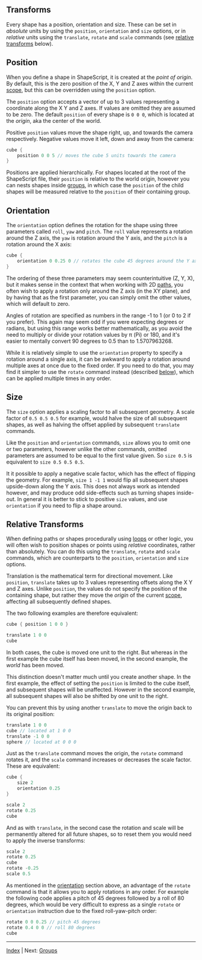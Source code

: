 Transforms
---

Every shape has a position, orientation and size. These can be set in *absolute* units by using the `position`, `orientation` and `size` options, or in *relative* units using the `translate`, `rotate` and `scale` commands (see [relative transforms](#relative-transforms) below).

## Position

When you define a shape in ShapeScript, it is created at the *point of origin*. By default, this is the zero position of the X, Y and Z axes within the current [scope](scope.md), but this can be overridden using the `position` option.

The `position` option accepts a vector of up to 3 values representing a coordinate along the X Y and Z axes. If values are omitted they are assumed to be zero. The default `position` of every shape is `0 0 0`, which is located at the *origin*, aka the center of the world.

Positive `position` values move the shape right, up, and towards the camera respectively. Negative values move it left, down and away from the camera:

```swift
cube {
    position 0 0 5 // moves the cube 5 units towards the camera
}
```

Positions are applied hierarchically. For shapes located at the root of the ShapeScript file, their `position` is relative to the world origin, however you can nests shapes inside [groups](groups.md), in which case the `position` of the child shapes will be measured relative to the `position` of their containing group.

## Orientation

The `orientation` option defines the rotation for the shape using three parameters called `roll`, `yaw` and `pitch`.  The `roll` value represents a rotation around the Z axis, the `yaw` is rotation around the Y axis, and the `pitch` is a rotation around the X axis:

```swift
cube {
    orientation 0 0.25 0 // rotates the cube 45 degrees around the Y axis
}
```

The ordering of these three parameters may seem counterintuitive (Z, Y, X), but it makes sense in the context that when working with 2D [paths](paths.md), you often wish to apply a rotation only around the Z axis (in the XY plane), and by having that as the first parameter, you can simply omit the other values, which will default to zero.

Angles of rotation are specified as numbers in the range -1 to 1 (or 0 to 2 if you prefer). This again may seem odd if you were expecting degrees or radians, but using this range works better mathematically, as you avoid the need to multiply or divide your rotation values by π (Pi) or 180, and it's easier to mentally convert 90 degrees to 0.5 than to 1.5707963268.

While it is relatively simple to use the `orientation` property to specify a rotation around a single axis, it can be awkward to apply a rotation around multiple axes at once due to the fixed order. If you need to do that, you may find it simpler to use the `rotate` command instead (described [below](#relative-transforms)), which can be applied multiple times in any order.

## Size

The `size` option applies a scaling factor to all subsequent geometry. A scale factor of `0.5 0.5 0.5` for example, would halve the size of all subsequent shapes, as well as halving the offset applied by subsequent `translate` commands.

Like the `position` and `orientation` commands, `size` allows you to omit one or two parameters, however unlike the other commands, omitted parameters are assumed to be equal to the first value given. So `size 0.5` is equivalent to `size 0.5 0.5 0.5`.

It it possible to apply a negative scale factor, which has the effect of flipping the geometry. For example, `size 1 -1 1` would flip all subsequent shapes upside-down along the Y axis. This does not always work as intended however, and may produce odd side-effects such as turning shapes inside-out. In general it is better to stick to positive `size` values, and use `orientation` if you need to flip a shape around.

## Relative Transforms

When defining paths or shapes procedurally using [loops](loops.md) or other logic, you will often wish to position shapes or points using *relative* coordinates, rather than absolutely. You can do this using the `translate`, `rotate` and `scale` commands, which are counterparts to the `position`, `orientation` and `size` options.

Translation is the mathematical term for directional movement. Like `position`,  `translate`  takes up to 3 values representing offsets along the X Y and Z axes. Unlike `position`, the values do not specify the position of the containing shape, but rather they move the *origin* of the current [scope](scope.md), affecting all subsequently defined shapes.

The two following examples are therefore equivalent:

```swift
cube { position 1 0 0 }
```

```swift
translate 1 0 0
cube
```

In both cases, the cube is moved one unit to the right. But whereas in the first example the cube itself has been moved, in the second example, the *world* has been moved.

This distinction doesn't matter much until you create another shape. In the first example, the effect of setting the `position` is limited to the cube itself, and subsequent shapes will be unaffected. However in the second example, all subsequent shapes will also be shifted by one unit to the right.

You can prevent this by using another `translate` to move the origin back to its original position:

```swift
translate 1 0 0
cube // located at 1 0 0
translate -1 0 0
sphere // located at 0 0 0
```

Just as the `translate` command moves the origin, the `rotate` command rotates it, and the `scale` command increases or decreases the scale factor. These are equivalent:

```swift
cube {
    size 2
    orientation 0.25
}
```

```swift
scale 2
rotate 0.25
cube
```

And as with `translate`, in the second case the rotation and scale will be permanently altered for all future shapes, so to reset them you would need to apply the inverse transforms:

```swift
scale 2
rotate 0.25
cube
rotate -0.25
scale 0.5
```

As mentioned in the [orientation](#orientation) section above, an advantage of the `rotate` command is that it allows you to apply rotations in any order. For example the following code applies a pitch of 45 degrees followed by a roll of 80 degrees, which would be very difficult to express as a single `rotate` or `orientation` instruction due to the fixed roll-yaw-pitch order:

```swift
rotate 0 0 0.25 // pitch 45 degrees
rotate 0.4 0 0 // roll 80 degrees
cube
```

---
[Index](index.md) | Next: [Groups](groups.md)

